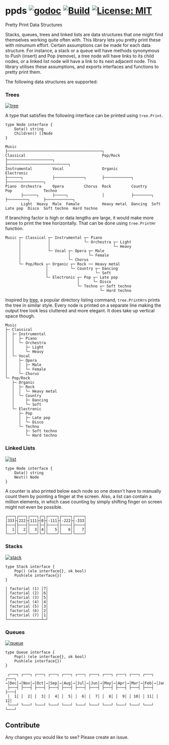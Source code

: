 # ppds [![godoc](https://godoc.org/github.com/shivammg/ppds?status.svg)](https://godoc.org/github.com/shivamMg/ppds) [![Build](https://travis-ci.com/shivamMg/ppds.svg?branch=master)](https://travis-ci.com/shivamMg/ppds) [![License: MIT](https://img.shields.io/badge/License-MIT-yellow.svg)](https://opensource.org/licenses/MIT)

Pretty Print Data Structures

Stacks, queues, trees and linked lists are data structures that one might find themselves working quite often with. This library lets you pretty print these with minumum effort. Certain assumptions can be made for each data structure. For instance, a stack or a queue will have methods synonymous to Push (insert) and Pop (remove), a tree node will have links to its child nodes, or a linked list node will have a link to its next adjacent node. This library utilises these assumptions, and exports interfaces and functions to pretty print them.

The following data structures are supported:

### Trees
[![tree](https://godoc.org/github.com/shivammg/ppds?status.svg)](https://godoc.org/github.com/shivamMg/ppds/tree)

A type that satisfies the following interface can be printed using `tree.Print`.

```
type Node interface {
	Data() string
	Children() []Node
}
```

```
Music
├──────────────────────────────────────────┐
Classical                                  Pop/Rock
├────────────────────┐                     ├───────────────────────────┐
Instrumental         Vocal                 Organic                     Electronic
├──────┐             ├─────────────┐       ├────────────┐              ├────────────────┐
Piano  Orchestra     Opera         Chorus  Rock         Country        Pop              Techno
       ├──────┐      ├─────┐               │            ├────────┐     ├─────────┐      ├────────────┐
       Light  Heavy  Male  Female          Heavy metal  Dancing  Soft  Late pop  Disco  Soft techno  Hard techno
```

If branching factor is high or data lengths are large, it would make more sense to print the tree horizontally. That can be done using `tree.PrintHr` function.

```
Music ┬─ Classical ┬─ Instrumental ┬─ Piano
      │            │               └─ Orchestra ┬─ Light
      │            │                            └─ Heavy
      │            └─ Vocal ┬─ Opera ┬─ Male
      │                     │        └─ Female
      │                     └─ Chorus
      └─ Pop/Rock ┬─ Organic ┬─ Rock ── Heavy metal
                  │          └─ Country ┬─ Dancing
                  │                     └─ Soft
                  └─ Electronic ┬─ Pop ┬─ Late pop
                                │      └─ Disco
                                └─ Techno ┬─ Soft techno
                                          └─ Hard techno
```

Inspired by [tree](http://mama.indstate.edu/users/ice/tree/), a popular directory listing command, `tree.PrintHrn` prints the tree in similar style. Every node is printed on a separate line making the output tree look less cluttered and more elegant. It does take up vertical space though.

```
Music
├─ Classical
│  ├─ Instrumental
│  │  ├─ Piano
│  │  └─ Orchestra
│  │     ├─ Light
│  │     └─ Heavy
│  └─ Vocal
│     ├─ Opera
│     │  ├─ Male
│     │  └─ Female
│     └─ Chorus
└─ Pop/Rock
   ├─ Organic
   │  ├─ Rock
   │  │  └─ Heavy metal
   │  └─ Country
   │     ├─ Dancing
   │     └─ Soft
   └─ Electronic
      ├─ Pop
      │  ├─ Late pop
      │  └─ Disco
      └─ Techno
         ├─ Soft techno
         └─ Hard techno
```

### Linked Lists
[![list](https://godoc.org/github.com/shivammg/ppds?status.svg)](https://godoc.org/github.com/shivamMg/ppds/list)

```
type Node interface {
	Data() string
	Next() Node
}
```

A counter is also printed below each node so one doesn't have to manually count them by pointing a finger at the screen. Also, a list can contain a million elements, in which case counting by simply shifting finger on screen might not even be possible.

```
┌───┐┌───┐┌───┐┌─┐┌────┐┌────┐┌────┐
│333├┤222├┤111├┤0├┤-111├┤-222├┤-333│
├───┤├───┤├───┤├─┤├────┤├────┤├────┤
│  1││  2││  3││4││   5││   6││   7│
└───┘└───┘└───┘└─┘└────┘└────┘└────┘
```

### Stacks
[![stack](https://godoc.org/github.com/shivammg/ppds?status.svg)](https://godoc.org/github.com/shivamMg/ppds/stack)

```
type Stack interface {
	Pop() (ele interface{}, ok bool)
	Push(ele interface{})
}
```

```
│ factorial (1) │7│
│ factorial (2) │6│
│ factorial (3) │5│
│ factorial (4) │4│
│ factorial (5) │3│
│ factorial (6) │2│
│ factorial (7) │1│
└───────────────┴─┘
```

### Queues
[![queue](https://godoc.org/github.com/shivammg/ppds?status.svg)](https://godoc.org/github.com/shivamMg/ppds/queue)

```
type Queue interface {
	Pop() (ele interface{}, ok bool)
	Push(ele interface{})
}
```

```
 ┌───┐ ┌───┐ ┌───┐ ┌───┐ ┌───┐ ┌───┐ ┌───┐ ┌───┐ ┌───┐ ┌───┐ ┌───┐ ┌───┐
→│Dec│→│Nov│→│Oct│→│Sep│→│Aug│→│Jul│→│Jun│→│May│→│Apr│→│Mar│→│Feb│→│Jan│→
 ├───┤ ├───┤ ├───┤ ├───┤ ├───┤ ├───┤ ├───┤ ├───┤ ├───┤ ├───┤ ├───┤ ├───┤
 │  1│ │  2│ │  3│ │  4│ │  5│ │  6│ │  7│ │  8│ │  9│ │ 10│ │ 11│ │ 12│
 └───┘ └───┘ └───┘ └───┘ └───┘ └───┘ └───┘ └───┘ └───┘ └───┘ └───┘ └───┘
```

## Contribute

Any changes you would like to see? Please create an issue.

